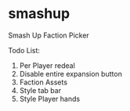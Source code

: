 # smashup
Smash Up Faction Picker

Todo List:

1. Per Player redeal
2. Disable entire expansion button
3. Faction Assets
4. Style tab bar
5. Style Player hands